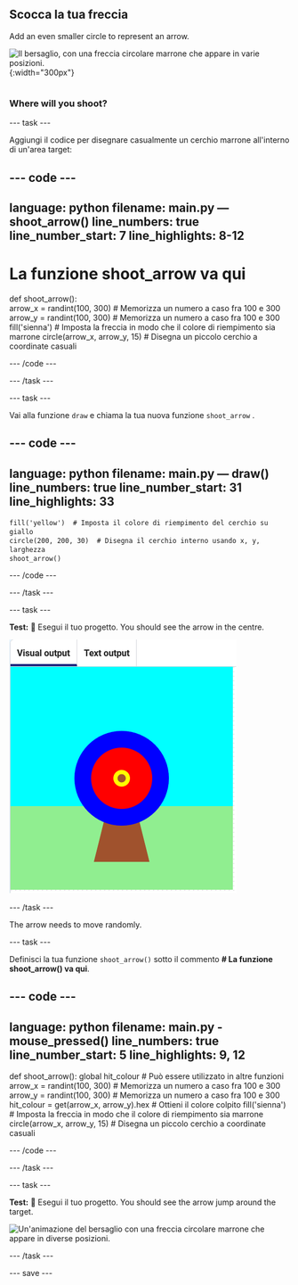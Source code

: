 ## Scocca la tua freccia

<div style="display: flex; flex-wrap: wrap">
<div style="flex-basis: 200px; flex-grow: 1; margin-right: 15px;">
Add an even smaller circle to represent an arrow.
</div>
<div>

![Il bersaglio, con una freccia circolare marrone che appare in varie posizioni.](images/fire_arrow.gif){:width="300px"}

</div>
</div>

### Where will you shoot?

--- task ---

Aggiungi il codice per disegnare casualmente un cerchio marrone all'interno di un'area target:

--- code ---
---
language: python filename: main.py — shoot_arrow() line_numbers: true line_number_start: 7
line_highlights: 8-12
---
# La funzione shoot_arrow va qui
def shoot_arrow():   
arrow_x = randint(100, 300)  # Memorizza un numero a caso fra 100 e 300 arrow_y = randint(100, 300)  # Memorizza un numero a caso fra 100 e 300 fill('sienna')  # Imposta la freccia in modo che il colore di riempimento sia marrone circle(arrow_x, arrow_y, 15)  # Disegna un piccolo cerchio a coordinate casuali

--- /code ---

--- /task ---

--- task ---

Vai alla funzione `draw` e chiama la tua nuova funzione `shoot_arrow` .

--- code ---
---
language: python filename: main.py — draw() line_numbers: true line_number_start: 31
line_highlights: 33
---

    fill('yellow')  # Imposta il colore di riempimento del cerchio su giallo
    circle(200, 200, 30)  # Disegna il cerchio interno usando x, y, larghezza
    shoot_arrow()

--- /code ---

--- /task ---

--- task ---

**Test:** 🔄 Esegui il tuo progetto. You should see the arrow in the centre.

![a brown arrow circle in the centre of the target](images/arrow-centre.png)


--- /task ---

The arrow needs to move randomly.


--- task ---

Definisci la tua funzione `shoot_arrow()` sotto il commento **# La funzione shoot_arrow() va qui**.

--- code ---
---
language: python filename: main.py - mouse_pressed() line_numbers: true line_number_start: 5
line_highlights: 9, 12
---
def shoot_arrow(): global hit_colour  # Può essere utilizzato in altre funzioni arrow_x = randint(100, 300)  # Memorizza un numero a caso fra 100 e 300 arrow_y = randint(100, 300)  # Memorizza un numero a caso fra 100 e 300 hit_colour = get(arrow_x, arrow_y).hex  # Ottieni il colore colpito fill('sienna')  # Imposta la freccia in modo che il colore di riempimento sia marrone circle(arrow_x, arrow_y, 15)  # Disegna un piccolo cerchio a coordinate casuali

--- /code ---

--- /task ---


--- task ---


**Test:** 🔄 Esegui il tuo progetto. You should see the arrow jump around the target.

![Un'animazione del bersaglio con una freccia circolare marrone che appare in diverse posizioni.](images/fire_arrow.gif)

--- /task ---

--- save ---
